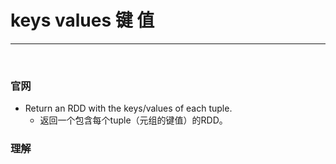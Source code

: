 # keys values 键 值

---

<br>

### 官网
- Return an RDD with the keys/values of each tuple.
  - 返回一个包含每个tuple（元组的键值）的RDD。

### 理解


